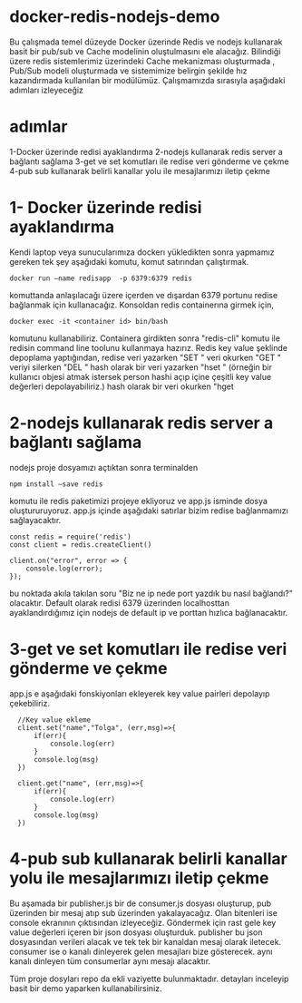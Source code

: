 # docker-redis-nodejs-demo

Bu çalışmada temel düzeyde Docker üzerinde Redis ve nodejs kullanarak basit bir pub/sub ve Cache modelinin oluştulmasını ele alacağız. Bilindiği üzere redis sistemlerimiz üzerindeki Cache mekanizması oluşturmada , Pub/Sub modeli oluşturmada ve sistemimize belirgin şekilde hız kazandırmada kullanılan bir modülümüz. Çalışmamızda sırasıyla aşağıdaki adımları izleyeceğiz

# adımlar
1-Docker üzerinde redisi ayaklandırma
2-nodejs kullanarak redis server a bağlantı sağlama
3-get ve set komutları ile redise veri gönderme ve çekme
4-pub sub kullanarak belirli kanallar yolu ile mesajlarımızı iletip çekme

# 1- Docker üzerinde redisi ayaklandırma
Kendi laptop veya sunucularımıza dockerı yükledikten sonra yapmamız gereken tek şey aşağıdaki komutu, komut satırından çalıştırmak.
  
    docker run –name redisapp  -p 6379:6379 redis

komuttanda anlaşılacağı üzere içerden ve dışardan 6379 portunu redise bağlanmak için kullanacağız. Konsoldan redis containerına girmek için,
  
    docker exec -it <container id> bin/bash

komutunu kullanabiliriz. Containera girdikten sonra "redis-cli" komutu ile redisin command line toolunu kullanmaya hazırız. Redis key value şeklinde depoplama yaptığından, 
redise veri yazarken "SET <key> <value>" 
veri okurken "GET <key>" 
veriyi silerken "DEL <key>" 
hash olarak bir veri yazarken "hset <hash name> <key> <value>"  (örneğin bir kullanıcı objesi atmak istersek person hashi açıp içine çeşitli key value değerleri depolayabiliriz.)
hash olarak bir veri okurken "hget <hash name> <key>

# 2-nodejs kullanarak redis server a bağlantı sağlama
  
nodejs proje dosyamızı açtıktan sonra terminalden 
  
	npm install –save redis

komutu ile redis paketimizi projeye ekliyoruz ve app.js isminde dosya oluştururuyoruz. app.js içinde aşağıdaki satırlar bizim redise bağlanmamızı sağlayacaktır.

	const redis = require('redis')
	const client = redis.createClient()

	client.on("error", error => {
		console.log(error);
	});

bu noktada akıla takılan soru "Biz ne ip nede port yazdık bu nasıl bağlandı?" olacaktır. Default olarak redisi 6379 üzerinden localhosttan ayaklandırdığımız için nodejs de default ip ve porttan hızlıca bağlanacaktır.
  
# 3-get ve set komutları ile redise veri gönderme ve çekme  

app.js e aşağıdaki fonskiyonları ekleyerek key value pairleri depolayıp çekebiliriz.
```
  //Key value ekleme
  client.set("name","Tolga", (err,msg)=>{
      if(err){
          console.log(err)
      }
      console.log(msg)
  })

  client.get("name", (err,msg)=>{
      if(err){
          console.log(err)
      }
      console.log(msg)
  })
```
# 4-pub sub kullanarak belirli kanallar yolu ile mesajlarımızı iletip çekme

Bu aşamada bir publisher.js bir de consumer.js dosyası oluşturup, pub üzerinden bir mesaj atıp sub üzerinden yakalayacağız. Olan bitenleri ise console ekranının çıktısından izleyeceğiz. Göndermek için rast gele key value değerleri içeren bir json dosyası oluşturduk. publisher bu json dosyasından verileri alacak ve tek tek bir kanaldan mesaj olarak iletecek. consumer ise o kanalı dinleyerek gelen mesajları bize gösterecek. aynı kanalı dinleyen tüm consumerlar aynı mesajı alacaktır.
  
Tüm proje dosyları repo da ekli vaziyette bulunmaktadır. detayları inceleyip basit bir demo yaparken kullanabilirsiniz.
  
  
  

  
